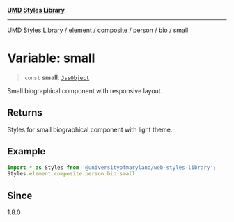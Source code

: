 [**UMD Styles Library**](../../../../../../../../README.md)

***

[UMD Styles Library](../../../../../../../../README.md) / [element](../../../../../../../README.md) / [composite](../../../../../README.md) / [person](../../../README.md) / [bio](../README.md) / small

# Variable: small

> `const` **small**: [`JssObject`](../../../../../../../../utilities/namespaces/transform/type-aliases/JssObject.md)

Small biographical component with responsive layout.

## Returns

Styles for small biographical component with light theme.

## Example

```typescript
import * as Styles from '@universityofmaryland/web-styles-library';
Styles.element.composite.person.bio.small
```

## Since

1.8.0
